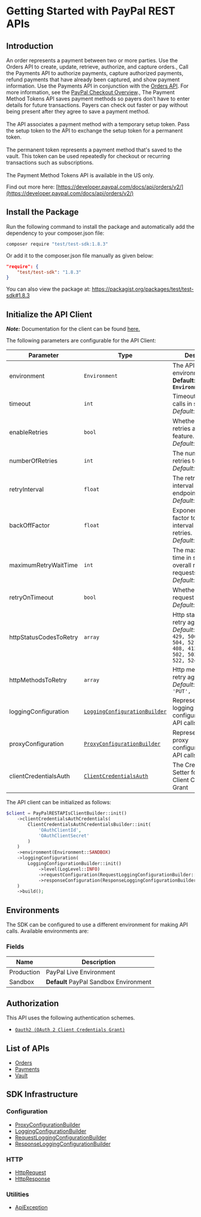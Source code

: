 
# Getting Started with PayPal REST APIs

## Introduction

An order represents a payment between two or more parties. Use the Orders API to create, update, retrieve, authorize, and capture orders., Call the Payments API to authorize payments, capture authorized payments, refund payments that have already been captured, and show payment information. Use the Payments API in conjunction with the <a href="/docs/api/orders/v2/">Orders API</a>. For more information, see the <a href="/docs/checkout/">PayPal Checkout Overview</a>., The Payment Method Tokens API saves payment methods so payers don't have to enter details for future transactions. Payers can check out faster or pay without being present after they agree to save a payment method.<br><br>The API associates a payment method with a temporary setup token. Pass the setup token to the API to exchange the setup token for a permanent token.<br><br>The permanent token represents a payment method that's saved to the vault. This token can be used repeatedly for checkout or recurring transactions such as subscriptions.<br><br>The Payment Method Tokens API is available in the US only.

Find out more here: [https://developer.paypal.com/docs/api/orders/v2/](https://developer.paypal.com/docs/api/orders/v2/)

## Install the Package

Run the following command to install the package and automatically add the dependency to your composer.json file:

```bash
composer require "test/test-sdk:1.8.3"
```

Or add it to the composer.json file manually as given below:

```json
"require": {
    "test/test-sdk": "1.8.3"
}
```

You can also view the package at:
https://packagist.org/packages/test/test-sdk#1.8.3

## Initialize the API Client

**_Note:_** Documentation for the client can be found [here.](https://www.github.com/tahaali2000/test-php-sdk/tree/1.8.3/doc/client.md)

The following parameters are configurable for the API Client:

| Parameter | Type | Description |
|  --- | --- | --- |
| environment | `Environment` | The API environment. <br> **Default: `Environment.SANDBOX`** |
| timeout | `int` | Timeout for API calls in seconds.<br>*Default*: `0` |
| enableRetries | `bool` | Whether to enable retries and backoff feature.<br>*Default*: `false` |
| numberOfRetries | `int` | The number of retries to make.<br>*Default*: `0` |
| retryInterval | `float` | The retry time interval between the endpoint calls.<br>*Default*: `1` |
| backOffFactor | `float` | Exponential backoff factor to increase interval between retries.<br>*Default*: `2` |
| maximumRetryWaitTime | `int` | The maximum wait time in seconds for overall retrying requests.<br>*Default*: `0` |
| retryOnTimeout | `bool` | Whether to retry on request timeout.<br>*Default*: `true` |
| httpStatusCodesToRetry | `array` | Http status codes to retry against.<br>*Default*: `408, 413, 429, 500, 502, 503, 504, 521, 522, 524, 408, 413, 429, 500, 502, 503, 504, 521, 522, 524` |
| httpMethodsToRetry | `array` | Http methods to retry against.<br>*Default*: `'GET', 'PUT', 'GET', 'PUT'` |
| loggingConfiguration | [`LoggingConfigurationBuilder`](https://www.github.com/tahaali2000/test-php-sdk/tree/1.8.3/doc/logging-configuration-builder.md) | Represents the logging configurations for API calls |
| proxyConfiguration | [`ProxyConfigurationBuilder`](https://www.github.com/tahaali2000/test-php-sdk/tree/1.8.3/doc/proxy-configuration-builder.md) | Represents the proxy configurations for API calls |
| clientCredentialsAuth | [`ClientCredentialsAuth`](https://www.github.com/tahaali2000/test-php-sdk/tree/1.8.3/doc/auth/oauth-2-client-credentials-grant.md) | The Credentials Setter for OAuth 2 Client Credentials Grant |

The API client can be initialized as follows:

```php
$client = PayPalRESTAPIsClientBuilder::init()
    ->clientCredentialsAuthCredentials(
        ClientCredentialsAuthCredentialsBuilder::init(
            'OAuthClientId',
            'OAuthClientSecret'
        )
    )
    ->environment(Environment::SANDBOX)
    ->loggingConfiguration(
        LoggingConfigurationBuilder::init()
            ->level(LogLevel::INFO)
            ->requestConfiguration(RequestLoggingConfigurationBuilder::init()->body(true))
            ->responseConfiguration(ResponseLoggingConfigurationBuilder::init()->headers(true))
    )
    ->build();
```

## Environments

The SDK can be configured to use a different environment for making API calls. Available environments are:

### Fields

| Name | Description |
|  --- | --- |
| Production | PayPal Live Environment |
| Sandbox | **Default** PayPal Sandbox Environment |

## Authorization

This API uses the following authentication schemes.

* [`Oauth2 (OAuth 2 Client Credentials Grant)`](https://www.github.com/tahaali2000/test-php-sdk/tree/1.8.3/doc/auth/oauth-2-client-credentials-grant.md)

## List of APIs

* [Orders](https://www.github.com/tahaali2000/test-php-sdk/tree/1.8.3/doc/controllers/orders.md)
* [Payments](https://www.github.com/tahaali2000/test-php-sdk/tree/1.8.3/doc/controllers/payments.md)
* [Vault](https://www.github.com/tahaali2000/test-php-sdk/tree/1.8.3/doc/controllers/vault.md)

## SDK Infrastructure

### Configuration

* [ProxyConfigurationBuilder](https://www.github.com/tahaali2000/test-php-sdk/tree/1.8.3/doc/proxy-configuration-builder.md)
* [LoggingConfigurationBuilder](https://www.github.com/tahaali2000/test-php-sdk/tree/1.8.3/doc/logging-configuration-builder.md)
* [RequestLoggingConfigurationBuilder](https://www.github.com/tahaali2000/test-php-sdk/tree/1.8.3/doc/request-logging-configuration-builder.md)
* [ResponseLoggingConfigurationBuilder](https://www.github.com/tahaali2000/test-php-sdk/tree/1.8.3/doc/response-logging-configuration-builder.md)

### HTTP

* [HttpRequest](https://www.github.com/tahaali2000/test-php-sdk/tree/1.8.3/doc/http-request.md)
* [HttpResponse](https://www.github.com/tahaali2000/test-php-sdk/tree/1.8.3/doc/http-response.md)

### Utilities

* [ApiException](https://www.github.com/tahaali2000/test-php-sdk/tree/1.8.3/doc/api-exception.md)

